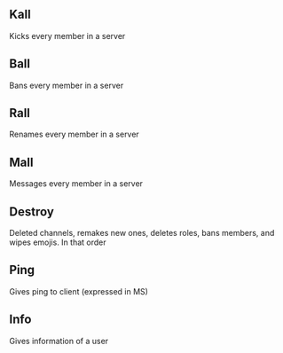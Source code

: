 

## Kall
Kicks every member in a server
## Ball
Bans every member in a server
## Rall
Renames every member in a server
## Mall
Messages every member in a server
## Destroy
Deleted channels, remakes new ones, deletes roles, bans members, and wipes emojis. In that order
## Ping
Gives ping to client (expressed in MS)
## Info
Gives information of a user
